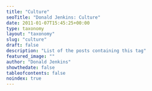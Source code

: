 ```yaml
---
title: "Culture"
seoTitle: "Donald Jenkins: Culture"
date: 2011-01-07T15:45:25+00:00
type: taxonomy
layout: "taxonomy"
slug: "culture"
draft: false
description: "List of the posts containing this tag"
featured_image: ""
author: "Donald Jenkins"
showthedate: false
tableofcontents: false
noindex: true
---
```

